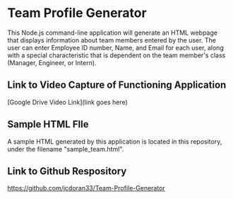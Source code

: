 # Team Profile Generator

This Node.js command-line application will generate an HTML webpage that displays information about team members entered by the user. The user can enter Employee ID number, Name, and Email for each user, along with a special characteristic that is dependent on the team member's class (Manager, Engineer, or Intern).

## Link to Video Capture of Functioning Application

[Google Drive Video Link](link goes here)

## Sample HTML FIle

A sample HTML generated by this application is located in this repository, under the filename "sample_team.html".

## Link to Github Respository

https://github.com/jcdoran33/Team-Profile-Generator